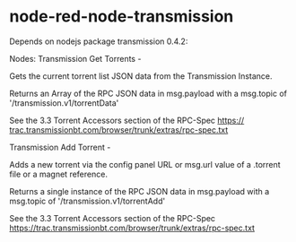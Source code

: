 # node-red-node-transmission

Depends on nodejs package transmission 0.4.2:

Nodes:
Transmission Get Torrents -
    <p>Gets the current torrent list JSON data from the Transmission Instance.</p>
    <p>Returns an Array of the RPC JSON data in msg.payload with a msg.topic of '/transmission.v1/torrentData'</p>
    <p>See the 3.3 Torrent Accessors section of the RPC-Spec <a href="https://trac.transmissionbt.com/browser/trunk/extras/rpc-spec.txt" target="_blank">https://
trac.transmissionbt.com/browser/trunk/extras/rpc-spec.txt</a>

Transmission Add Torrent -
    <p>Adds a new torrent via the config panel URL or msg.url value of a .torrent file or a magnet reference.</p>
    <p>Returns a single instance of the RPC JSON data in msg.payload with a msg.topic of '/transmission.v1/torrentAdd'</p>
    <p>See the 3.3 Torrent Accessors section of the RPC-Spec <a href="https://trac.transmissionbt.com/browser/trunk/extras/rpc-spec.txt" target="_blank">https://trac.transmissionbt.com/browser/trunk/extras/rpc-spec.txt</a>

